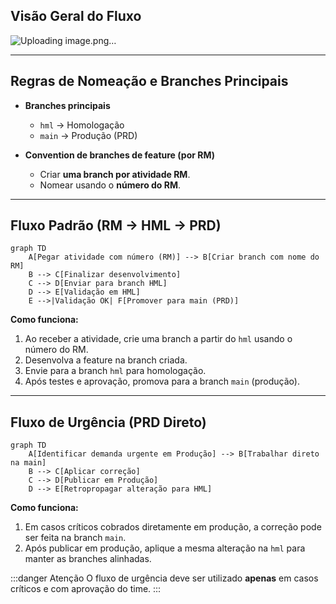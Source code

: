 ## Visão Geral do Fluxo

![Uploading image.png…]()

---

## Regras de Nomeação e Branches Principais

* **Branches principais**

  * `hml` → Homologação
  * `main` → Produção (PRD)
* **Convention de branches de feature (por RM)**

  * Criar **uma branch por atividade RM**.
  * Nomear usando o **número do RM**.

---

## Fluxo Padrão (RM → HML → PRD)

```mermaid
graph TD
    A[Pegar atividade com número (RM)] --> B[Criar branch com nome do RM]
    B --> C[Finalizar desenvolvimento]
    C --> D[Enviar para branch HML]
    D --> E[Validação em HML]
    E -->|Validação OK| F[Promover para main (PRD)]
```

**Como funciona:**

1. Ao receber a atividade, crie uma branch a partir do `hml` usando o número do RM.
2. Desenvolva a feature na branch criada.
3. Envie para a branch `hml` para homologação.
4. Após testes e aprovação, promova para a branch `main` (produção).

---

## Fluxo de Urgência (PRD Direto)

```mermaid
graph TD
    A[Identificar demanda urgente em Produção] --> B[Trabalhar direto na main]
    B --> C[Aplicar correção]
    C --> D[Publicar em Produção]
    D --> E[Retropropagar alteração para HML]
```

**Como funciona:**

1. Em casos críticos cobrados diretamente em produção, a correção pode ser feita na branch `main`.
2. Após publicar em produção, aplique a mesma alteração na `hml` para manter as branches alinhadas.

\:::danger Atenção
O fluxo de urgência deve ser utilizado **apenas** em casos críticos e com aprovação do time.
\:::
